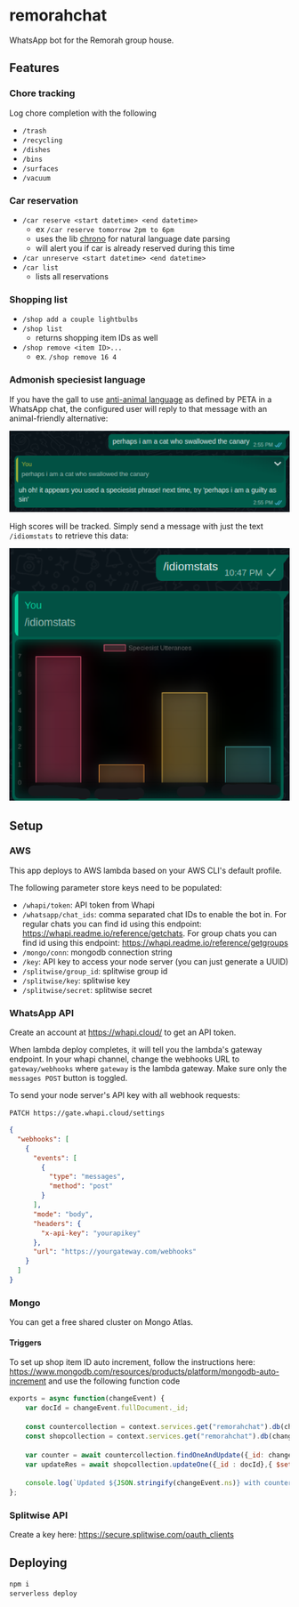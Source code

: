 # remorahchat

WhatsApp bot for the Remorah group house.

## Features

### Chore tracking

Log chore completion with the following

- `/trash`
- `/recycling`
- `/dishes`
- `/bins`
- `/surfaces`
- `/vacuum`

### Car reservation

- `/car reserve <start datetime> <end datetime>`
  - ex `/car reserve tomorrow 2pm to 6pm`
  - uses the lib [chrono](https://github.com/wanasit/chrono) for natural language date parsing
  - will alert you if car is already reserved during this time
- `/car unreserve <start datetime> <end datetime>`
- `/car list`
  - lists all reservations

### Shopping list

- `/shop add a couple lightbulbs`
- `/shop list`
  - returns shopping item IDs as well
- `/shop remove <item ID>...`
  - ex. `/shop remove 16 4`

### Admonish speciesist language

If you have the gall to use [anti-animal language](https://www.peta.org/features/animal-friendly-idioms/) as defined
by PETA in a WhatsApp chat, the configured user will reply to that message with an animal-friendly alternative:

![](images/image1.png)

High scores will be tracked. Simply send a message with just the text
`/idiomstats` to retrieve this data:

![](images/image2.png)

## Setup

### AWS

This app deploys to AWS lambda based on your AWS CLI's default profile.

The following parameter store keys need to be populated:
- `/whapi/token`: API token from Whapi
- `/whatsapp/chat_ids`: comma separated chat IDs to enable the bot in. For regular chats you can find id using this endpoint: https://whapi.readme.io/reference/getchats. For group chats you can find id using this endpoint: https://whapi.readme.io/reference/getgroups
- `/mongo/conn`: mongodb connection string
- `/key`: API key to access your node server (you can just generate a UUID)
- `/splitwise/group_id`: splitwise group id
- `/splitwise/key`: splitwise key
- `/splitwise/secret`: splitwise secret

### WhatsApp API

Create an account at https://whapi.cloud/ to get an API token.

When lambda deploy completes, it will tell you the lambda's gateway endpoint. In your whapi channel, change the webhooks URL
to `gateway/webhooks` where `gateway` is the lambda gateway. Make sure only the `messages POST` button is toggled.


To send your node server's API key with all webhook requests:

`PATCH https://gate.whapi.cloud/settings`
```json
{
  "webhooks": [
    {
      "events": [
        {
          "type": "messages",
          "method": "post"
        }
      ],
      "mode": "body",
      "headers": {
        "x-api-key": "yourapikey"
      },
      "url": "https://yourgateway.com/webhooks"
    }
  ]
}
```

### Mongo 

You can get a free shared cluster on Mongo Atlas.

#### Triggers

To set up shop item ID auto increment, follow the instructions here: https://www.mongodb.com/resources/products/platform/mongodb-auto-increment
and use the following function code

```js
exports = async function(changeEvent) {
    var docId = changeEvent.fullDocument._id;
    
    const countercollection = context.services.get("remorahchat").db(changeEvent.ns.db).collection("counters");
    const shopcollection = context.services.get("remorahchat").db(changeEvent.ns.db).collection(changeEvent.ns.coll);
    
    var counter = await countercollection.findOneAndUpdate({_id: changeEvent.ns },{ $inc: { seq_value: 1 }}, { returnNewDocument: true, upsert : true});
    var updateRes = await shopcollection.updateOne({_id : docId},{ $set : {itemId : counter.seq_value}});
    
    console.log(`Updated ${JSON.stringify(changeEvent.ns)} with counter ${counter.seq_value} result : ${JSON.stringify(updateRes)}`);
};
````

### Splitwise API

Create a key here: https://secure.splitwise.com/oauth_clients

## Deploying

```sh
npm i
serverless deploy
```
